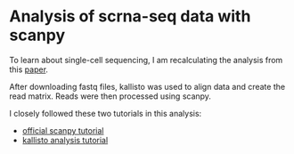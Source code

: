# Analysis of scrna-seq data with scanpy

To learn about single-cell sequencing, I am recalculating the analysis from this [paper](https://www.ncbi.nlm.nih.gov/pmc/articles/PMC6679370/). 

After downloading fastq files, kallisto was used to align data and create the read matrix. Reads were then processed using scanpy. 

I closely followed these two tutorials in this analysis:
* [official scanpy tutorial](https://scanpy-tutorials.readthedocs.io/en/latest/pbmc3k.html)
* [kallisto analysis tutorial](https://github.com/BUStools/getting_started/blob/master/getting_started.ipynb)

